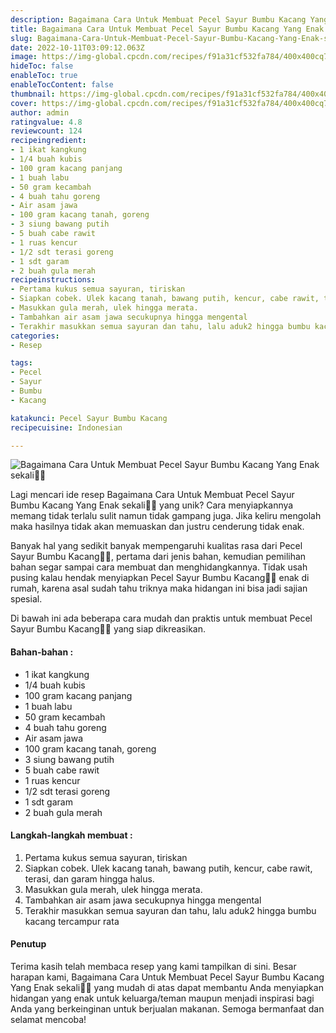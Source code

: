 ```yaml
---
description: Bagaimana Cara Untuk Membuat Pecel Sayur Bumbu Kacang Yang Enak sekali"
title: Bagaimana Cara Untuk Membuat Pecel Sayur Bumbu Kacang Yang Enak sekali
slug: Bagaimana-Cara-Untuk-Membuat-Pecel-Sayur-Bumbu-Kacang-Yang-Enak-sekali
date: 2022-10-11T03:09:12.063Z
image: https://img-global.cpcdn.com/recipes/f91a31cf532fa784/400x400cq70/photo.jpg
hideToc: false
enableToc: true
enableTocContent: false
thumbnail: https://img-global.cpcdn.com/recipes/f91a31cf532fa784/400x400cq70/photo.jpg
cover: https://img-global.cpcdn.com/recipes/f91a31cf532fa784/400x400cq70/photo.jpg
author: admin
ratingvalue: 4.8
reviewcount: 124
recipeingredient:
- 1 ikat kangkung
- 1/4 buah kubis
- 100 gram kacang panjang
- 1 buah labu
- 50 gram kecambah
- 4 buah tahu goreng
- Air asam jawa
- 100 gram kacang tanah, goreng
- 3 siung bawang putih
- 5 buah cabe rawit
- 1 ruas kencur
- 1/2 sdt terasi goreng
- 1 sdt garam
- 2 buah gula merah
recipeinstructions:
- Pertama kukus semua sayuran, tiriskan
- Siapkan cobek. Ulek kacang tanah, bawang putih, kencur, cabe rawit, terasi, dan garam hingga halus.
- Masukkan gula merah, ulek hingga merata.
- Tambahkan air asam jawa secukupnya hingga mengental
- Terakhir masukkan semua sayuran dan tahu, lalu aduk2 hingga bumbu kacang tercampur rata
categories:
- Resep

tags:
- Pecel
- Sayur
- Bumbu
- Kacang

katakunci: Pecel Sayur Bumbu Kacang
recipecuisine: Indonesian

---
```


![Bagaimana Cara Untuk Membuat Pecel Sayur Bumbu Kacang Yang Enak sekali👩‍🍳](https://img-global.cpcdn.com/recipes/f91a31cf532fa784/400x400cq70/photo.jpg)

Lagi mencari ide resep Bagaimana Cara Untuk Membuat Pecel Sayur Bumbu Kacang Yang Enak sekali👩‍🍳 yang unik? Cara menyiapkannya memang tidak terlalu sulit namun tidak gampang juga. Jika keliru mengolah maka hasilnya tidak akan memuaskan dan justru cenderung tidak enak.

Banyak hal yang sedikit banyak mempengaruhi kualitas rasa dari Pecel Sayur Bumbu Kacang👩‍🍳, pertama dari jenis bahan, kemudian pemilihan bahan segar sampai cara membuat dan menghidangkannya. Tidak usah pusing kalau hendak menyiapkan Pecel Sayur Bumbu Kacang👩‍🍳 enak di rumah, karena asal sudah tahu triknya maka hidangan ini bisa jadi sajian spesial.

Di bawah ini ada beberapa cara mudah dan praktis untuk membuat Pecel Sayur Bumbu Kacang👩‍🍳 yang siap dikreasikan.

<!--inarticleads1-->

#### Bahan-bahan :

- 1 ikat kangkung
- 1/4 buah kubis
- 100 gram kacang panjang
- 1 buah labu
- 50 gram kecambah
- 4 buah tahu goreng
- Air asam jawa
- 100 gram kacang tanah, goreng
- 3 siung bawang putih
- 5 buah cabe rawit
- 1 ruas kencur
- 1/2 sdt terasi goreng
- 1 sdt garam
- 2 buah gula merah

<!--inarticleads2-->

#### Langkah-langkah membuat :

1. Pertama kukus semua sayuran, tiriskan
1. Siapkan cobek. Ulek kacang tanah, bawang putih, kencur, cabe rawit, terasi, dan garam hingga halus.
1. Masukkan gula merah, ulek hingga merata.
1. Tambahkan air asam jawa secukupnya hingga mengental
1. Terakhir masukkan semua sayuran dan tahu, lalu aduk2 hingga bumbu kacang tercampur rata

#### Penutup

Terima kasih telah membaca resep yang kami tampilkan di sini. Besar harapan kami, Bagaimana Cara Untuk Membuat Pecel Sayur Bumbu Kacang Yang Enak sekali👩‍🍳 yang mudah di atas dapat membantu Anda menyiapkan hidangan yang enak untuk keluarga/teman maupun menjadi inspirasi bagi Anda yang berkeinginan untuk berjualan makanan. Semoga bermanfaat dan selamat mencoba!
